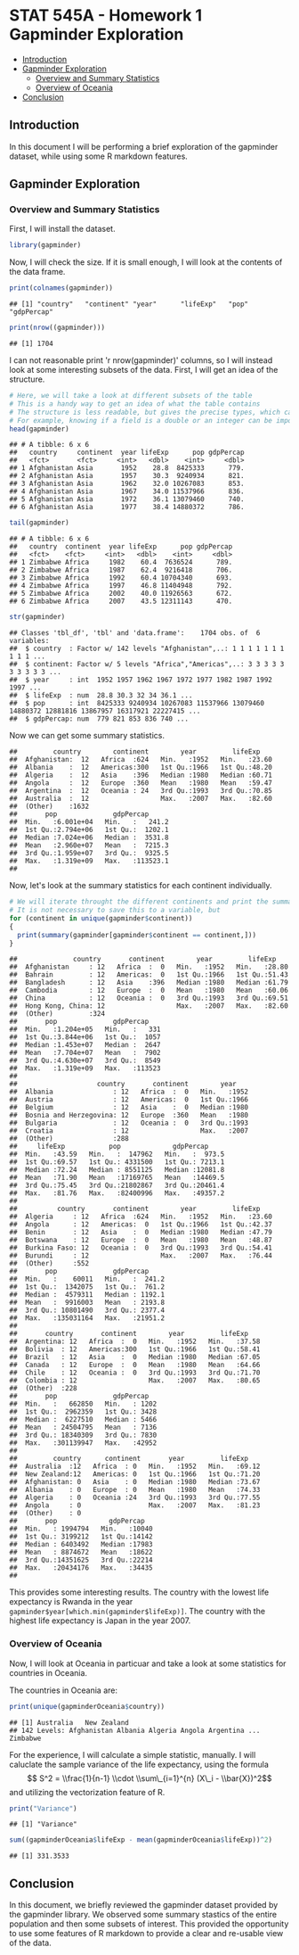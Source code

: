 STAT 545A - Homework 1 Gapminder Exploration
================

-   [Introduction](#introduction)
-   [Gapminder Exploration](#gapminder-exploration)
    -   [Overview and Summary Statistics](#overview-and-summary-statistics)
    -   [Overview of Oceania](#overview-of-oceania)
-   [Conclusion](#conclusion)

Introduction
------------

In this document I will be performing a brief exploration of the gapminder dataset, while using some R markdown features.

Gapminder Exploration
---------------------

### Overview and Summary Statistics

First, I will install the dataset.

``` r
library(gapminder)
```

Now, I will check the size. If it is small enough, I will look at the contents of the data frame.

``` r
print(colnames(gapminder))
```

    ## [1] "country"   "continent" "year"      "lifeExp"   "pop"       "gdpPercap"

``` r
print(nrow((gapminder)))
```

    ## [1] 1704

I can not reasonable print 'r nrow(gapminder)' columns, so I will instead look at some interesting subsets of the data. First, I will get an idea of the structure.

``` r
# Here, we will take a look at different subsets of the table
# This is a handy way to get an idea of what the table contains
# The structure is less readable, but gives the precise types, which can be important.
# For example, knowing if a field is a double or an integer can be important.
head(gapminder)
```

    ## # A tibble: 6 x 6
    ##   country     continent  year lifeExp      pop gdpPercap
    ##   <fct>       <fct>     <int>   <dbl>    <int>     <dbl>
    ## 1 Afghanistan Asia       1952    28.8  8425333      779.
    ## 2 Afghanistan Asia       1957    30.3  9240934      821.
    ## 3 Afghanistan Asia       1962    32.0 10267083      853.
    ## 4 Afghanistan Asia       1967    34.0 11537966      836.
    ## 5 Afghanistan Asia       1972    36.1 13079460      740.
    ## 6 Afghanistan Asia       1977    38.4 14880372      786.

``` r
tail(gapminder)
```

    ## # A tibble: 6 x 6
    ##   country  continent  year lifeExp      pop gdpPercap
    ##   <fct>    <fct>     <int>   <dbl>    <int>     <dbl>
    ## 1 Zimbabwe Africa     1982    60.4  7636524      789.
    ## 2 Zimbabwe Africa     1987    62.4  9216418      706.
    ## 3 Zimbabwe Africa     1992    60.4 10704340      693.
    ## 4 Zimbabwe Africa     1997    46.8 11404948      792.
    ## 5 Zimbabwe Africa     2002    40.0 11926563      672.
    ## 6 Zimbabwe Africa     2007    43.5 12311143      470.

``` r
str(gapminder)
```

    ## Classes 'tbl_df', 'tbl' and 'data.frame':    1704 obs. of  6 variables:
    ##  $ country  : Factor w/ 142 levels "Afghanistan",..: 1 1 1 1 1 1 1 1 1 1 ...
    ##  $ continent: Factor w/ 5 levels "Africa","Americas",..: 3 3 3 3 3 3 3 3 3 3 ...
    ##  $ year     : int  1952 1957 1962 1967 1972 1977 1982 1987 1992 1997 ...
    ##  $ lifeExp  : num  28.8 30.3 32 34 36.1 ...
    ##  $ pop      : int  8425333 9240934 10267083 11537966 13079460 14880372 12881816 13867957 16317921 22227415 ...
    ##  $ gdpPercap: num  779 821 853 836 740 ...

Now we can get some summary statistics.

    ##         country        continent        year         lifeExp     
    ##  Afghanistan:  12   Africa  :624   Min.   :1952   Min.   :23.60  
    ##  Albania    :  12   Americas:300   1st Qu.:1966   1st Qu.:48.20  
    ##  Algeria    :  12   Asia    :396   Median :1980   Median :60.71  
    ##  Angola     :  12   Europe  :360   Mean   :1980   Mean   :59.47  
    ##  Argentina  :  12   Oceania : 24   3rd Qu.:1993   3rd Qu.:70.85  
    ##  Australia  :  12                  Max.   :2007   Max.   :82.60  
    ##  (Other)    :1632                                                
    ##       pop              gdpPercap       
    ##  Min.   :6.001e+04   Min.   :   241.2  
    ##  1st Qu.:2.794e+06   1st Qu.:  1202.1  
    ##  Median :7.024e+06   Median :  3531.8  
    ##  Mean   :2.960e+07   Mean   :  7215.3  
    ##  3rd Qu.:1.959e+07   3rd Qu.:  9325.5  
    ##  Max.   :1.319e+09   Max.   :113523.1  
    ## 

Now, let's look at the summary statistics for each continent individually.

``` r
# We will iterate throught the different continents and print the summary
# It is not necessary to save this to a variable, but 
for (continent in unique(gapminder$continent))
{
  print(summary(gapminder[gapminder$continent == continent,]))
}
```

    ##              country       continent        year         lifeExp     
    ##  Afghanistan     : 12   Africa  :  0   Min.   :1952   Min.   :28.80  
    ##  Bahrain         : 12   Americas:  0   1st Qu.:1966   1st Qu.:51.43  
    ##  Bangladesh      : 12   Asia    :396   Median :1980   Median :61.79  
    ##  Cambodia        : 12   Europe  :  0   Mean   :1980   Mean   :60.06  
    ##  China           : 12   Oceania :  0   3rd Qu.:1993   3rd Qu.:69.51  
    ##  Hong Kong, China: 12                  Max.   :2007   Max.   :82.60  
    ##  (Other)         :324                                                
    ##       pop              gdpPercap     
    ##  Min.   :1.204e+05   Min.   :   331  
    ##  1st Qu.:3.844e+06   1st Qu.:  1057  
    ##  Median :1.453e+07   Median :  2647  
    ##  Mean   :7.704e+07   Mean   :  7902  
    ##  3rd Qu.:4.630e+07   3rd Qu.:  8549  
    ##  Max.   :1.319e+09   Max.   :113523  
    ##                                      
    ##                    country       continent        year     
    ##  Albania               : 12   Africa  :  0   Min.   :1952  
    ##  Austria               : 12   Americas:  0   1st Qu.:1966  
    ##  Belgium               : 12   Asia    :  0   Median :1980  
    ##  Bosnia and Herzegovina: 12   Europe  :360   Mean   :1980  
    ##  Bulgaria              : 12   Oceania :  0   3rd Qu.:1993  
    ##  Croatia               : 12                  Max.   :2007  
    ##  (Other)               :288                                
    ##     lifeExp           pop             gdpPercap      
    ##  Min.   :43.59   Min.   :  147962   Min.   :  973.5  
    ##  1st Qu.:69.57   1st Qu.: 4331500   1st Qu.: 7213.1  
    ##  Median :72.24   Median : 8551125   Median :12081.8  
    ##  Mean   :71.90   Mean   :17169765   Mean   :14469.5  
    ##  3rd Qu.:75.45   3rd Qu.:21802867   3rd Qu.:20461.4  
    ##  Max.   :81.76   Max.   :82400996   Max.   :49357.2  
    ##                                                      
    ##          country       continent        year         lifeExp     
    ##  Algeria     : 12   Africa  :624   Min.   :1952   Min.   :23.60  
    ##  Angola      : 12   Americas:  0   1st Qu.:1966   1st Qu.:42.37  
    ##  Benin       : 12   Asia    :  0   Median :1980   Median :47.79  
    ##  Botswana    : 12   Europe  :  0   Mean   :1980   Mean   :48.87  
    ##  Burkina Faso: 12   Oceania :  0   3rd Qu.:1993   3rd Qu.:54.41  
    ##  Burundi     : 12                  Max.   :2007   Max.   :76.44  
    ##  (Other)     :552                                                
    ##       pop              gdpPercap      
    ##  Min.   :    60011   Min.   :  241.2  
    ##  1st Qu.:  1342075   1st Qu.:  761.2  
    ##  Median :  4579311   Median : 1192.1  
    ##  Mean   :  9916003   Mean   : 2193.8  
    ##  3rd Qu.: 10801490   3rd Qu.: 2377.4  
    ##  Max.   :135031164   Max.   :21951.2  
    ##                                       
    ##       country       continent        year         lifeExp     
    ##  Argentina: 12   Africa  :  0   Min.   :1952   Min.   :37.58  
    ##  Bolivia  : 12   Americas:300   1st Qu.:1966   1st Qu.:58.41  
    ##  Brazil   : 12   Asia    :  0   Median :1980   Median :67.05  
    ##  Canada   : 12   Europe  :  0   Mean   :1980   Mean   :64.66  
    ##  Chile    : 12   Oceania :  0   3rd Qu.:1993   3rd Qu.:71.70  
    ##  Colombia : 12                  Max.   :2007   Max.   :80.65  
    ##  (Other)  :228                                                
    ##       pop              gdpPercap    
    ##  Min.   :   662850   Min.   : 1202  
    ##  1st Qu.:  2962359   1st Qu.: 3428  
    ##  Median :  6227510   Median : 5466  
    ##  Mean   : 24504795   Mean   : 7136  
    ##  3rd Qu.: 18340309   3rd Qu.: 7830  
    ##  Max.   :301139947   Max.   :42952  
    ##                                     
    ##         country      continent       year         lifeExp     
    ##  Australia  :12   Africa  : 0   Min.   :1952   Min.   :69.12  
    ##  New Zealand:12   Americas: 0   1st Qu.:1966   1st Qu.:71.20  
    ##  Afghanistan: 0   Asia    : 0   Median :1980   Median :73.67  
    ##  Albania    : 0   Europe  : 0   Mean   :1980   Mean   :74.33  
    ##  Algeria    : 0   Oceania :24   3rd Qu.:1993   3rd Qu.:77.55  
    ##  Angola     : 0                 Max.   :2007   Max.   :81.23  
    ##  (Other)    : 0                                               
    ##       pop             gdpPercap    
    ##  Min.   : 1994794   Min.   :10040  
    ##  1st Qu.: 3199212   1st Qu.:14142  
    ##  Median : 6403492   Median :17983  
    ##  Mean   : 8874672   Mean   :18622  
    ##  3rd Qu.:14351625   3rd Qu.:22214  
    ##  Max.   :20434176   Max.   :34435  
    ## 

This provides some interesting results. The country with the lowest life expectancy is Rwanda in the year `gapminder$year[which.min(gapminder$lifeExp)]`. The country with the highest life expectancy is Japan in the year 2007.

### Overview of Oceania

Now, I will look at Oceania in particuar and take a look at some statistics for countries in Oceania.

The countries in Oceania are:

``` r
print(unique(gapminderOceania$country))
```

    ## [1] Australia   New Zealand
    ## 142 Levels: Afghanistan Albania Algeria Angola Argentina ... Zimbabwe

For the experience, I will calculate a simple statistic, manually. I will caluclate the sample variance of the life expectancy, using the formula
$$ S^2 = \\frac{1}{n-1} \\cdot \\sum\_{i=1}^{n} (X\_i - \\bar{X})^2$$
 and utilizing the vectorization feature of R.

``` r
print("Variance")
```

    ## [1] "Variance"

``` r
sum((gapminderOceania$lifeExp - mean(gapminderOceania$lifeExp))^2)
```

    ## [1] 331.3533

Conclusion
----------

In this document, we briefly reviewed the gapminder dataset provided by the gapminder library. We observed some summary stastics of the entire population and then some subsets of interest. This provided the opportunity to use some features of R markdown to provide a clear and re-usable view of the data.
